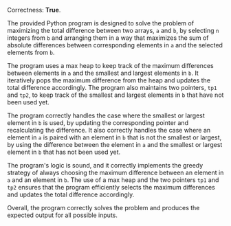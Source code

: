 Correctness: **True**.

The provided Python program is designed to solve the problem of maximizing the total difference between two arrays, `a` and `b`, by selecting `n` integers from `b` and arranging them in a way that maximizes the sum of absolute differences between corresponding elements in `a` and the selected elements from `b`.

The program uses a max heap to keep track of the maximum differences between elements in `a` and the smallest and largest elements in `b`. It iteratively pops the maximum difference from the heap and updates the total difference accordingly. The program also maintains two pointers, `tp1` and `tp2`, to keep track of the smallest and largest elements in `b` that have not been used yet.

The program correctly handles the case where the smallest or largest element in `b` is used, by updating the corresponding pointer and recalculating the difference. It also correctly handles the case where an element in `a` is paired with an element in `b` that is not the smallest or largest, by using the difference between the element in `a` and the smallest or largest element in `b` that has not been used yet.

The program's logic is sound, and it correctly implements the greedy strategy of always choosing the maximum difference between an element in `a` and an element in `b`. The use of a max heap and the two pointers `tp1` and `tp2` ensures that the program efficiently selects the maximum differences and updates the total difference accordingly.

Overall, the program correctly solves the problem and produces the expected output for all possible inputs.